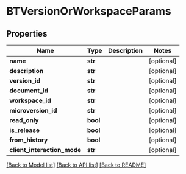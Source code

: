 # BTVersionOrWorkspaceParams

## Properties
Name | Type | Description | Notes
------------ | ------------- | ------------- | -------------
**name** | **str** |  | [optional] 
**description** | **str** |  | [optional] 
**version_id** | **str** |  | [optional] 
**document_id** | **str** |  | [optional] 
**workspace_id** | **str** |  | [optional] 
**microversion_id** | **str** |  | [optional] 
**read_only** | **bool** |  | [optional] 
**is_release** | **bool** |  | [optional] 
**from_history** | **bool** |  | [optional] 
**client_interaction_mode** | **str** |  | [optional] 

[[Back to Model list]](../README.md#documentation-for-models) [[Back to API list]](../README.md#documentation-for-api-endpoints) [[Back to README]](../README.md)



